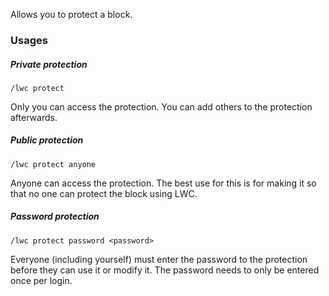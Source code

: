 Allows you to protect a block.

### Usages

##### Private protection

    /lwc protect

Only you can access the protection. You can add others to the protection afterwards.

##### Public protection

    /lwc protect anyone

Anyone can access the protection. The best use for this is for making it so that no one can protect the block using LWC.

##### Password protection

    /lwc protect password <password>

Everyone (including yourself) must enter the password to the protection before they can use it or modify it. The password needs to only be entered once per login.
